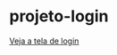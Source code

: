 # projeto-login
<a href="https://vitorgabrieldesm.github.io/projeto-login/index.html">Veja a tela de login</a>
